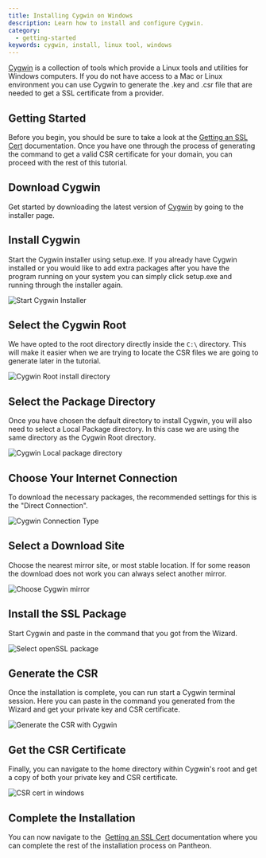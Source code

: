 ```yaml
---
title: Installing Cygwin on Windows
description: Learn how to install and configure Cygwin.
category:
  - getting-started
keywords: cygwin, install, linux tool, windows
---
```

[Cygwin](http://cygwin.com/install.html) is a collection of tools which provide a Linux tools and utilities for Windows computers. If you do not have access to a Mac or Linux environment you can use Cygwin to generate the .key and .csr file that are needed to get a SSL certificate from a provider.

## Getting Started
Before you begin, you should be sure to take a look at the [Getting an SSL Cert](/docs/articles/sites/domains/adding-a-ssl-certificate-for-secure-https-communication) documentation. Once you have one through the process of generating the command to get a valid CSR certificate for your domain, you can proceed with the rest of this tutorial.

## Download Cygwin
Get started by downloading the latest version of [Cygwin](http://cygwin.com/install.html) by going to the installer page.

## Install Cygwin
Start the Cygwin installer using setup.exe. If you already have Cygwin installed or you would like to add extra packages after you have the program running on your system you can simply click setup.exe and running through the installer again.

 ![Start Cygwin Installer](/source/docs/assets/images/desk_images/40750.png)  

## Select the Cygwin Root
We have opted to the root directory directly inside the `C:\` directory. This will make it easier when we are trying to locate the CSR files we are going to generate later in the tutorial.

 ![Cygwin Root install directory](/source/docs/assets/images/desk_images/40751.png)  

## Select the Package Directory
Once you have chosen the default directory to install Cygwin, you will also need to select a Local Package directory. In this case we are using the same directory as the Cygwin Root directory.



 ![Cygwin Local package directory](/source/docs/assets/images/desk_images/40752.png)

## Choose Your Internet Connection
To download the necessary packages, the recommended settings for this is the "Direct Connection".


 ![Cygwin Connection Type](/source/docs/assets/images/desk_images/40753.png)  

## Select a Download Site
Choose the nearest mirror site, or most stable location. If for some reason the download does not work you can always select another mirror.


 ![Choose Cygwin mirror](/source/docs/assets/images/desk_images/40755.png)  

## Install the SSL Package
Start Cygwin and paste in the command that you got from the Wizard.

 ![Select openSSL package](/source/docs/assets/images/desk_images/40768.png)  

## Generate the CSR
Once the installation is complete, you can run start a Cygwin terminal session. Here you can paste in the command you generated from the Wizard and get your private key and CSR certificate.

 ![Generate the CSR with Cygwin](/source/docs/assets/images/desk_images/40769.png)

## Get the CSR Certificate
Finally, you can navigate to the home directory within Cygwin's root and get a copy of both your private key and CSR certificate.


 ![CSR cert in windows](/source/docs/assets/images/desk_images/40770.png)  


## Complete the Installation
You can now navigate to the  [Getting an SSL Cert](/docs/articles/sites/domains/adding-a-ssl-certificate-for-secure-https-communication#get-an-ssl-certificate) documentation where you can complete the rest of the installation process on Pantheon.
